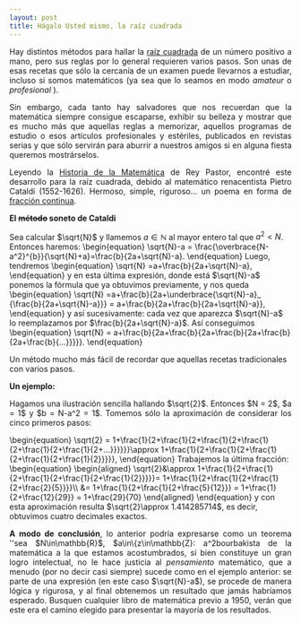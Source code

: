 ```yaml
---
layout: post
title: Hágalo Usted mismo, la raíz cuadrada
---
```

<p align="justify"> Hay distintos métodos para hallar la  <a href = "https://es.wikipedia.org/wiki/Ra%C3%ADz_cuadrada#C%C3%A1lculo_de_ra%C3%ADces_cuadradas" target="_blank">raíz cuadrada</a> de un número positivo a mano, pero sus reglas por lo general requieren varios pasos. Son unas de esas
recetas que sólo la cercanı́a de un examen puede llevarnos a estudiar, incluso si somos matemáticos (ya sea que lo seamos en modo <i>amateur</i> o <i>profesional</i> ).</p>

<p align="justify"> Sin embargo, cada tanto hay salvadores que nos recuerdan que la matemática siempre consigue escaparse, exhibir su belleza y mostrar que es mucho más que aquellas reglas a memorizar, aquellos programas de estudio o esos artı́culos profesionales y estériles, publicados en revistas serias y que sólo servirán para aburrir a nuestros amigos si en alguna fiesta queremos mostrárselos.</p>

<p align="justify">Leyendo la <a href ="http://www.librosmaravillosos.com/historiadelamatematica/index.html" target = "_blank" >Historia de la Matemática</a> de Rey Pastor, encontré este desarrollo para la raı́z cuadrada, debido al matemático renacentista Pietro Cataldi (1552-1626). Hermoso, simple, riguroso... un poema en forma de <a href = "https://es.wikipedia.org/wiki/Fracci%C3%B3n_continua" target= "_blank">fracción continua</a>.</p>

<b>El <del>método</del> soneto de Cataldi</b>

Sea calcular $\sqrt{N}$ y llamemos $a\in\mathbb{N}$ al mayor entero tal que $a^2<N$. Entonces haremos:
\begin{equation}
\sqrt{N}-a = \frac{\overbrace{N-a^2}^{b}}{\sqrt{N}+a}=\frac{b}{2a+\sqrt{N}-a}.
\end{equation}
Luego, tendremos 
\begin{equation}
\sqrt{N} =a+\frac{b}{2a+\sqrt{N}-a},
\end{equation}
y en esta última expresión, donde está $\sqrt{N}-a$ ponemos la fórmula que ya obtuvimos previamente, y nos queda
\begin{equation}
\sqrt{N} =a+\frac{b}{2a+\underbrace{\sqrt{N}-a}_ {\frac{b}{2a+\sqrt{N}-a}}} = a+\frac{b}{2a+\frac{b}{2a+\sqrt{N}-a}},
\end{equation}
y así sucesivamente: cada vez que aparezca $\sqrt{N}-a$ lo reemplazamos por $\frac{b}{2a+\sqrt{N}-a}$. Así conseguimos
\begin{equation}
\sqrt{N} = a+\frac{b}{2a+\frac{b}{2a+\frac{b}{2a+\frac{b}{2a+\frac{b}{...}}}}}.
\end{equation}

Un método mucho más fácil de recordar que aquellas recetas tradicionales con varios pasos.

<b>Un ejemplo:</b>
<p align="justify"> Hagamos una ilustración sencilla hallando $\sqrt{2}$. Entonces $N = 2$, $a = 1$ y $b = N-a^2 = 1$. Tomemos sólo la aproximación de considerar los cinco primeros pasos:</p>
\begin{equation}
\sqrt{2} = 1+\frac{1}{2+\frac{1}{2+\frac{1}{2+\frac{1}{2+\frac{1}{2+\frac{1}{2+...}}}}}}\approx 1+\frac{1}{2+\frac{1}{2+\frac{1}{2+\frac{1}{2+\frac{1}{2}}}}},
\end{equation}
Trabajemos la última fracción:
\begin{equation}
\begin{aligned}
\sqrt{2}&\approx 1+\frac{1}{2+\frac{1}{2+\frac{1}{2+\frac{1}{2+\frac{1}{2}}}}}=
1+\frac{1}{2+\frac{1}{2+\frac{1}{2+\frac{2}{5}}}}\\
&= 1+\frac{1}{2+\frac{1}{2+\frac{5}{12}}} = 1+\frac{1}{2+\frac{12}{29}} = 1+\frac{29}{70}
\end{aligned}
\end{equation}
y con esta aproximación resulta $\sqrt{2}\approx 1.414285714$, es decir, obtuvimos cuatro decimales exactos.

<p align="justify">
<b>A modo de conclusión</b>, lo anterior podría expresarse como un teorema ''sea $N\in\mathbb{R}$, $a\in\{z\in\mathbb{Z}: a^2<N\}$, entonces bla, bla, bla...'', y luego viene la demostración que cerramos con un bello $\blacksquare$. Pero sería injusto hacer eso con el razonamiento precioso y riguroso de Cataldi. Sucede que la estructura <a href = "https://es.wikipedia.org/wiki/Nicolas_Bourbaki" target = "_blank">bourbakista</a> de la matemática a la que estamos acostumbrados, si bien constituye un gran logro intelectual, no le hace justicia al <i>pensamiento</i> matemático, que a menudo (por no decir casi siempre) sucede como en el ejemplo anterior: se parte de una expresión (en este caso $\sqrt{N}-a$), se procede de manera lógica y rigurosa, y al final obtenemos un resultado que jamás habríamos esperado. Busquen cualquier libro de matemática previo a 1950, verán que este era el camino elegido para presentar la mayoría de los resultados.</p>
